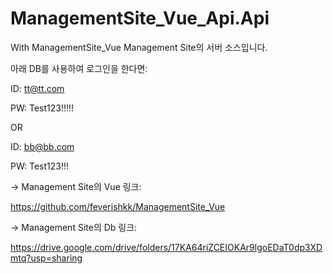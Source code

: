 # ManagementSite_Vue_Api.Api
With ManagementSite_Vue
Management Site의 서버 소스입니다.

아래 DB를 사용하여 로그인을 한다면:


ID: tt@tt.com 

PW: Test123!!!!!

OR

ID: bb@bb.com 

PW: Test123!!!

-> Management Site의 Vue 링크: 

https://github.com/feverishkk/ManagementSite_Vue


-> Management Site의 Db 링크: 

https://drive.google.com/drive/folders/17KA64riZCEIOKAr9lgoEDaT0dp3XDmtq?usp=sharing
